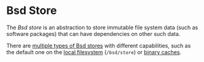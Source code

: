 # Bsd Store

The *Bsd store* is an abstraction to store immutable file system data (such as software packages) that can have dependencies on other such data.

There are [multiple types of Bsd stores](./types/index.md) with different capabilities, such as the default one on the [local filesystem](./types/local-store.md) (`/bsd/store`) or [binary caches](./types/http-binary-cache-store.md).
